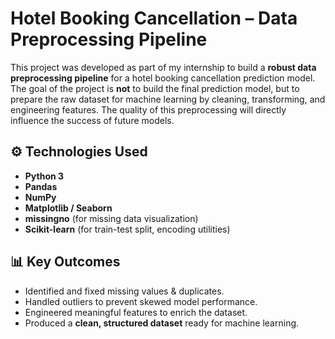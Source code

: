 # Hotel Booking Cancellation – Data Preprocessing Pipeline
This project was developed as part of my internship to build a **robust data preprocessing pipeline** for a hotel booking cancellation prediction model.
The goal of the project is **not** to build the final prediction model, but to prepare the raw dataset for machine learning by cleaning, transforming, and engineering features. The quality of this preprocessing will directly influence the success of future models.

## ⚙️ Technologies Used
* **Python 3**
* **Pandas**
* **NumPy**
* **Matplotlib / Seaborn**
* **missingno** (for missing data visualization)
* **Scikit-learn** (for train-test split, encoding utilities)

## 📊 Key Outcomes
* Identified and fixed missing values & duplicates.
* Handled outliers to prevent skewed model performance.
* Engineered meaningful features to enrich the dataset.
* Produced a **clean, structured dataset** ready for machine learning.

